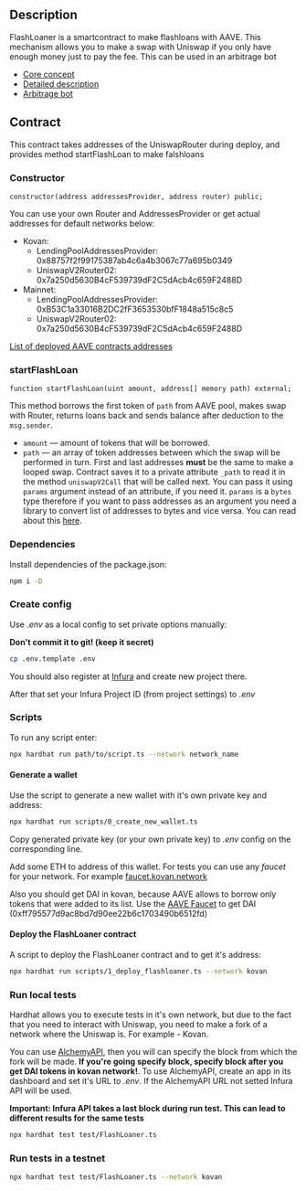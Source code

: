## Description

FlashLoaner is a smartcontract to make flashloans with AAVE. This mechanism allows you to make a swap with Uniswap if you only have enough money just to pay the fee. This can be used in an arbitrage bot

* [Core concept](https://aave.com/flash-loans/)
* [Detailed description](https://uniswap.org/docs/v2/core-concepts/flash-swaps/)
* [Arbitrage bot](https://blog.infura.io/build-a-flash-loan-arbitrage-bot-on-infura-part-i)

## Contract

This contract takes addresses of the UniswapRouter during deploy, and provides method startFlashLoan to make falshloans

### Constructor

```solidity
constructor(address addressesProvider, address router) public;
```

You can use your own Router and AddressesProvider or get actual addresses for default networks below:

* Kovan:
  * LendingPoolAddressesProvider: 0x88757f2f99175387ab4c6a4b3067c77a695b0349
  * UniswapV2Router02: 0x7a250d5630B4cF539739dF2C5dAcb4c659F2488D
* Mainnet:
  * LendingPoolAddressesProvider: 0xB53C1a33016B2DC2fF3653530bfF1848a515c8c5
  * UniswapV2Router02: 0x7a250d5630B4cF539739dF2C5dAcb4c659F2488D

[List of deployed AAVE contracts addresses](https://docs.aave.com/developers/deployed-contracts/deployed-contracts)

### startFlashLoan

```solidity
function startFlashLoan(uint amount, address[] memory path) external;
```

This method borrows the first token of `path` from AAVE pool, makes swap with Router, returns loans back and sends balance after deduction to the `msg.sender`.

* `amount` — amount of tokens that will be borrowed.
* `path` — an array of token addresses between which the swap will be performed in turn. First and last addresses **must** be the same to make a looped swap. Contract saves it to a private attribute `_path` to read it in the method `uniswapV2Call` that will be called next.
You can pass it using `params` argument instead of an attribute, if you need it. `params` is a `bytes` type therefore if you want to pass addresses as an argument you need a library to convert list of addresses to bytes and vice versa. You can read about this [here](https://ethereum.stackexchange.com/a/90801).

### Dependencies

Install dependencies of the package.json:

```bash
npm i -D
```

### Create config

Use _.env_ as a local config to set private options manually:

**Don't commit it to git! (keep it secret)**

```bash
cp .env.template .env
```

You should also register at [Infura](https://infura.io/) and create new project there. 

After that set your Infura Project ID (from project settings) to _.env_

### Scripts

To run any script enter:

```bash
npx hardhat run path/to/script.ts --network network_name
```

#### Generate a wallet

Use the script to generate a new wallet with it's own private key and address:

```bash
npx hardhat run scripts/0_create_new_wallet.ts
```

Copy generated private key (or your own private key) to _.env_ config on the corresponding line.

Add some ETH to address of this wallet. For tests you can use any _faucet_ for your network. For example [faucet.kovan.network](https://faucet.kovan.network)

Also you should get DAI in kovan, because AAVE allows to borrow only tokens that were added to its list. Use the [AAVE Faucet](https://testnet.aave.com/faucet) to get DAI (0xff795577d9ac8bd7d90ee22b6c1703490b6512fd)

#### Deploy the FlashLoaner contract

A script to deploy the FlashLoaner contract and to get it's address:

```bash
npx hardhat run scripts/1_deploy_flashloaner.ts --network kovan
```

### Run local tests

Hardhat allows you to execute tests in it's own network, but due to the fact that you need to interact with Uniswap, you need to make a fork of a network where the Uniswap is. For example - Kovan.

You can use [AlchemyAPI](https://www.alchemy.com/), then you will can specify the block from which the fork will be made. **If you're going specify block, specify block after you get DAI tokens in kovan network!**. To use AlchemyAPI, create an app in its dashboard and set it's URL to _.env_. If the AlchemyAPI URL not setted Infura API will be used.

**Important: Infura API takes a last block during run test. This can lead to different results for the same tests**

```bash
npx hardhat test test/FlashLoaner.ts
```

### Run tests in a testnet

```bash
npx hardhat test test/FlashLoaner.ts --network kovan
```
